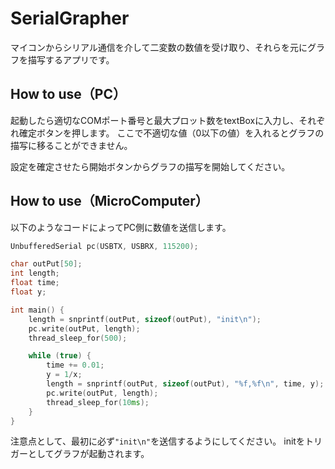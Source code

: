 # SerialGrapher
マイコンからシリアル通信を介して二変数の数値を受け取り、それらを元にグラフを描写するアプリです。

## How to use（PC）
起動したら適切なCOMポート番号と最大プロット数をtextBoxに入力し、それぞれ確定ボタンを押します。
ここで不適切な値（0以下の値）を入れるとグラフの描写に移ることができません。

設定を確定させたら開始ボタンからグラフの描写を開始してください。

## How to use（MicroComputer）
以下のようなコードによってPC側に数値を送信します。
```C++
UnbufferedSerial pc(USBTX, USBRX, 115200);

char outPut[50];
int length;
float time;
float y;

int main() {
    length = snprintf(outPut, sizeof(outPut), "init\n");
    pc.write(outPut, length);
    thread_sleep_for(500);

    while (true) {
        time += 0.01;
        y = 1/x;
        length = snprintf(outPut, sizeof(outPut), "%f,%f\n", time, y);
        pc.write(outPut, length);
        thread_sleep_for(10ms);
    }
}
```
注意点として、最初に必ず```"init\n"```を送信するようにしてください。
initをトリガーとしてグラフが起動されます。